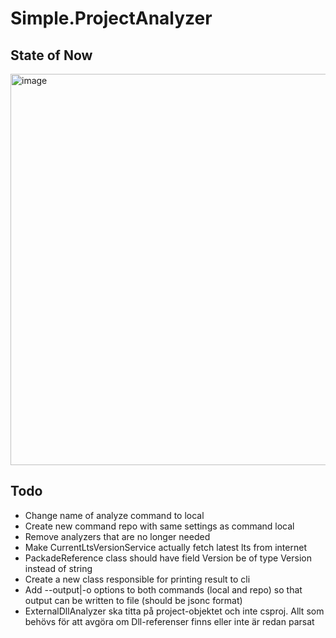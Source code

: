 # Simple.ProjectAnalyzer

## State of Now
<img width="2098" height="626" alt="image" src="https://github.com/user-attachments/assets/6f495c2e-ddc5-4e96-a8a8-ea9606ed1669" />


## Todo 
* Change name of analyze command to local
* Create new command repo with same settings as command local
* Remove analyzers that are no longer needed
* Make CurrentLtsVersionService actually fetch latest lts from internet
* PackadeReference class should have field Version be of type Version instead of string
* Create a new class responsible for printing result to cli
* Add --output|-o options to both commands (local and repo) so that output can be written to file (should be jsonc format)
* ExternalDllAnalyzer ska titta på project-objektet och inte csproj. Allt som behövs för att avgöra om Dll-referenser finns eller inte är redan parsat
